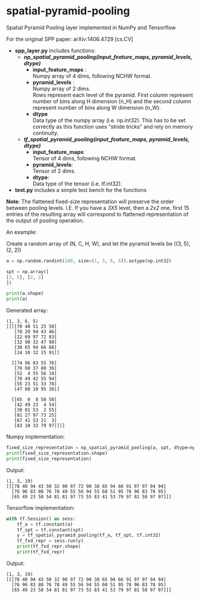 # spatial-pyramid-pooling
Spatial Pyramid Pooling layer implemented in NumPy and Tensorflow

For the original SPP paper: arXiv:1406.4729 [cs.CV]

* **spp_layer.py** includes functions:
  * ***np_spatial_pyramid_pooling(input_feature_maps, pyramid_levels, dtype)***
    * **input_feature_maps** : <br /> Numpy array of 4 dims, following NCHW format.
    * **pyramid_levels** : <br /> Numpy array of 2 dims. <br /> Rows represent each level of the pyramid. First column represent number of bins along H dimension (n_H) and the second column represent number of bins along W dimension (n_W).
    * **dtype** <br/> Data type of the numpy array (i.e. np.int32). This has to be set correctly as this function uses "stride tricks" and rely on memory continuity.
  * ***tf_spatial_pyramid_pooling(input_feature_maps, pyramid_levels, dtype)***
    * **input_feature_maps**: <br/> Tensor of 4 dims, following NCHW format.
    * **pyramid_levels**: <br/> Tensor of 2 dims.
    * **dtype**: <br/> Data type of the tensor (i.e. tf.int32).
* **test.py** includes a simple test bench for the functions

**Note**: The flattened fixed-size representation will preserve the order between pooling levels. I.E. If you have a *3X5* level, then a *2x2* one, first 15 entries of the resulting array will correspond to flattened representation of the output of pooling operation.

An example:

Create a random array of (N, C, H, W), and let the pyramid levels be ((3, 5), (2, 2))
```python
a = np.random.randint(100, size=(1, 3, 6, 5)).astype(np.int32)

spt = np.array([
[3, 5], [2, 2]
])

print(a.shape)
print(a)
```

Generated array:
```
(1, 3, 6, 5)
[[[[70 40 51 25 50]
   [78 20 94 43 46]
   [22 69 97 72 83]
   [32 90 32 47 90]
   [38 65 94 66 88]
   [24 10 32 15 91]]

  [[74 96 83 55 76]
   [76 60 37 80 36]
   [52  4 55 56 18]
   [78 49 42 55 94]
   [55 23 51 33 78]
   [47 60 10 95 36]]

  [[65  0  8 58 50]
   [42 49 23  4 54]
   [30 81 53  2 55]
   [81 27 97 73 25]
   [67 41 53 21  3]
   [83 10 33 79 97]]]]
```

Numpy implementation:
```python
fixed_size_representation = np_spatial_pyramid_pooling(a, spt, dtype=np.int32)
print(fixed_size_representation.shape)
print(fixed_size_representation)
```

Output:
```
(1, 3, 19)
[[[78 40 94 43 50 32 90 97 72 90 38 65 94 66 91 97 97 94 94]
  [76 96 83 80 76 78 49 55 56 94 55 60 51 95 78 96 83 78 95]
  [65 49 23 58 54 81 81 97 73 55 83 41 53 79 97 81 58 97 97]]]
```

Tensorflow implementation:
```python
with tf.Session() as sess:
	tf_a = tf.constant(a)
	tf_spt = tf.constant(spt)
	y = tf_spatial_pyramid_pooling(tf_a, tf_spt, tf.int32)
	tf_fxd_repr = sess.run(y)
	print(tf_fxd_repr.shape)
	print(tf_fxd_repr)
```

Output:
```
(1, 3, 19)
[[[78 40 94 43 50 32 90 97 72 90 38 65 94 66 91 97 97 94 94]
  [76 96 83 80 76 78 49 55 56 94 55 60 51 95 78 96 83 78 95]
  [65 49 23 58 54 81 81 97 73 55 83 41 53 79 97 81 58 97 97]]]
```

